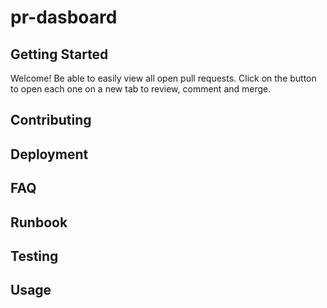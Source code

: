 # pr-dasboard

## Getting Started

Welcome!
Be able to easily view all open pull requests.
Click on the button to open each one on a new tab to review, comment and merge.

## Contributing

## Deployment

## FAQ

## Runbook

## Testing

## Usage